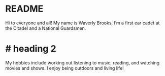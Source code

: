 # README
Hi to everyone and all! My name is Waverly Brooks, I’m a first ear cadet at the Citadel and a National Guardsmen. 
# # heading 2
My hobbies include working out listening to music, reading, and watching movies and shows. I enjoy being outdoors and living life!          
